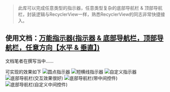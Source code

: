
> 此库可以完成任意类型的指示器，任意类型复杂的底部导航栏 & 顶部导航栏，封装逻辑与RecyclerView一样，熟悉RecyclerView的同志非常快捷接入。

## 使用文档：[万能指示器(指示器 & 底部导航栏，顶部导航栏，任意方向【水平 & 垂直】)]()
文档笔者在撰写当中......

可实现的效果如下
![圆点指示器](https://github.com/Ellen2018/AllPowerfulIndicator/blob/master/gif/round_indicator.gif)
![短横线指示器](https://github.com/Ellen2018/AllPowerfulIndicator/blob/master/gif/line_indicator.gif)
![自定义指示器](https://github.com/Ellen2018/AllPowerfulIndicator/blob/master/gif/auto_indicator.gif)
![底部导航栏(交互效果很好)](https://github.com/Ellen2018/AllPowerfulIndicator/blob/master/gif/bottom_bar.gif)
![底部导航栏(带中间控件)](https://github.com/Ellen2018/AllPowerfulIndicator/blob/master/gif/bottom_contains_center_bar.gif)
![底部导航栏(自定义中间控件)](https://github.com/Ellen2018/AllPowerfulIndicator/blob/master/gif/bottom_auto_center_bar.gif)
